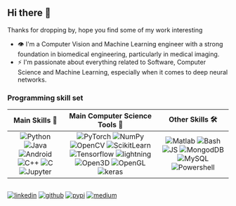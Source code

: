 ## Hi there 👋

Thanks for dropping by, hope you find some of my work interesting
- 👁️ I'm a Computer Vision and Machine Learning engineer with a strong foundation in biomedical engineering, particularly in medical imaging.
- ⚡ I'm passionate about everything related to Software, Computer Science and Machine Learning, especially when it comes to deep neural networks.
 
### Programming skill set
| Main Skills  🚀 |   Main Computer Science Tools  🧠 |  Other Skills 🛠️ |
| :--: | :--: | :--: |
|![Python](https://img.shields.io/badge/Python-black?logo=python&logoColor=#3874A4&style=flat) ![Java](https://img.shields.io/badge/Java-black?style=flat&logo=openjdk) ![Android](https://img.shields.io/badge/Android-black?style=flat&logo=android) ![C++](https://img.shields.io/badge/C%2B%2B-black?style=flat&logo=cplusplus&logoColor=FF007F) ![C](https://img.shields.io/badge/C-black?style=flat&logo=c&logoColor=5C6BC0) ![Jupyter](https://img.shields.io/badge/Jupyter-black?logo=jupyter&style=flat) | ![PyTorch](https://img.shields.io/badge/Pytorch-black?style=flat&logo=pytorch)  ![NumPy](https://img.shields.io/badge/Numpy-black?style&logo=numpy&logoColor=4DABCF) ![OpenCV](https://img.shields.io/badge/-OpenCV-5C3EE8?style=flat-square&logo=OpenCV&logoColor=00ff00&color=black) ![ScikitLearn](https://img.shields.io/badge/Scikit_Learn-black?style=flat&logo=scikit-learn) ![Tensorflow](https://img.shields.io/badge/Tensorflow-black?style=flat&logo=tensorflow) ![lightning](https://img.shields.io/badge/Lightning-black?style=flat&logo=lightning&logoColor=792EE5) ![Open3D](https://img.shields.io/badge/Open3D-black?style=flat&logo=open3d)  ![OpenGL](https://img.shields.io/badge/OpenGL-black?style=flat&logo=opengl&logoColor=7D23DD) ![keras](https://img.shields.io/badge/Keras-black?style=flat&logo=keras&logoColor=D00000) | ![Matlab](https://img.shields.io/badge/Matlab-black?style=flat&logo=matrix&logoColor=blue) ![Bash](https://img.shields.io/badge/Bash-black?style=flat&logo=gnubash&logoColor=white) ![JS](https://img.shields.io/badge/Javascript-black?style=flat&logo=javascript) ![MongodDB](https://img.shields.io/badge/Mongodb-black?style=flat&logo=mongodb) ![MySQL](https://img.shields.io/badge/Mysql-black?style=flat&logo=mysql&logoColor=white) ![Powershell](https://img.shields.io/badge/Powershell-black?style=flat&logo=powershell) |

##
[![linkedin](https://img.shields.io/badge/Linkedin-0A66C2?style=flat&logo=linkedin&logoColor=white)](https://www.linkedin.com/in/pgmesa/)
[![github](https://img.shields.io/badge/Github-black?style=flat&logo=github&logoColor=white)](https://github.com/pgmesa)
[![pypi](https://img.shields.io/badge/PyPI-pgmesa-3775A9?style=flat&logo=pypi&logoColor=FFDC52)](https://pypi.org/user/pgmesa/)
[![medium](https://img.shields.io/badge/Medium-black?style=flat&logo=medium&logoColor=white)](https://pgmesa.medium.com/)
